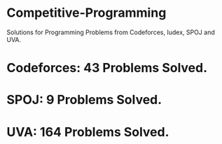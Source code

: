 # Competitive-Programming
Solutions for Programming Problems from Codeforces, Iudex, SPOJ and UVA.

# Codeforces: 43 Problems Solved.
# SPOJ: 9 Problems Solved.
# UVA: 164 Problems Solved.
